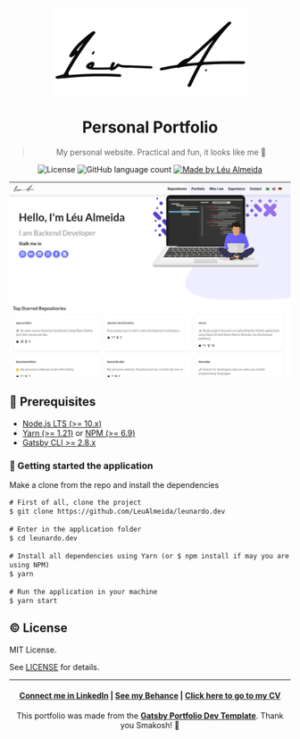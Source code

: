 <p align="center">
<img alt="Léu Almeida" width="350" src=".github/logo.png" />
</p>

<h1 align="center">Personal Portfolio</h1>

<blockquote align="center">
My personal website. Practical and fun, it looks like me 👀
</blockquote>

<p align="center">
  <img alt="License" src="https://img.shields.io/badge/license-MIT-%237159c1">

  <img alt="GitHub language count" src="https://img.shields.io/github/languages/count/LeuAlmeida/leunardo.dev?color=%237159c1">

  <a href="https://leunardo.dev">
    <img alt="Made by Léu Almeida" src="https://img.shields.io/badge/made%20by-Léu%20Almeida-%237159c1">
  </a>
</p>

<p align="center">
<img alt="Léu Almeida Portfolio - Presentation" width="800" src=".github/presentation.png" />
</p>

## :electric_plug: Prerequisites

- [Node.js LTS (>= 10.x)](https://nodejs.org/)
- [Yarn (>= 1.21)](https://yarnpkg.com/) or [NPM (>= 6.9)](https://www.npmjs.com/)
- [Gatsby CLI >= 2.8.x](https://www.gatsbyjs.org/docs/quick-start/#install-the-gatsby-cli)

### :closed_lock_with_key: Getting started the application

Make a clone from the repo and install the dependencies

```shell
# First of all, clone the project
$ git clone https://github.com/LeuAlmeida/leunardo.dev

# Enter in the application folder
$ cd leunardo.dev

# Install all dependencies using Yarn (or $ npm install if may you are using NPM)
$ yarn

# Run the application in your machine
$ yarn start

```

## :copyright: License

MIT License.

See [LICENSE](LICENSE.md) for details.

<hr/>

<h4 align="center">
<a href="http://linkedin.com/in/leonardoalmeida99">Connect me in LinkedIn</a> | <a href="http://behance.net/almeida99">See my Behance</a> | <a href="https://leunardo.dev">Click here to go to my CV</a>
</h4>

<p align="center">
This portfolio was made from the <a href="https://github.com/smakosh/gatsby-portfolio-dev"><b>Gatsby Portfolio Dev Template</b></a>. Thank you Smakosh! 💖
</p>

